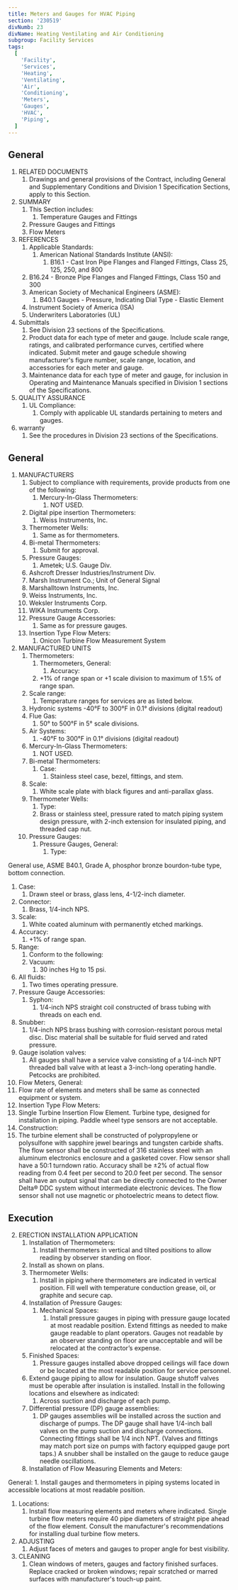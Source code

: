 ```yaml
---
title: Meters and Gauges for HVAC Piping
section: '230519'
divNumb: 23
divName: Heating Ventilating and Air Conditioning
subgroup: Facility Services
tags:
  [
    'Facility',
    'Services',
    'Heating',
    'Ventilating',
    'Air',
    'Conditioning',
    'Meters',
    'Gauges',
    'HVAC',
    'Piping',
  ]
---
```


## General

1. RELATED DOCUMENTS
   1. Drawings and general provisions of the Contract, including General and Supplementary Conditions and Division 1 Specification Sections, apply to this Section.
1. SUMMARY
   1. This Section includes:
      1. Temperature Gauges and Fittings
   1. Pressure Gauges and Fittings
   1. Flow Meters
1. REFERENCES
   1. Applicable Standards:
      1. American National Standards Institute (ANSI):
         1. B16.1 - Cast Iron Pipe Flanges and Flanged Fittings, Class 25, 125, 250, and 800
   1. B16.24 - Bronze Pipe Flanges and Flanged Fittings, Class 150 and 300
   1. American Society of Mechanical Engineers (ASME):
      1. B40.1 Gauges - Pressure, Indicating Dial Type - Elastic Element
   1. Instrument Society of America (ISA)
   1. Underwriters Laboratories (UL)
1. Submittals
   1. See Division 23 sections of the Specifications.
   1. Product data for each type of meter and gauge. Include scale range, ratings, and calibrated performance curves, certified where indicated. Submit meter and gauge schedule showing manufacturer's figure number, scale range, location, and accessories for each meter and gauge.
   1. Maintenance data for each type of meter and gauge, for inclusion in Operating and Maintenance Manuals specified in Division 1 sections of the Specifications.
1. QUALITY ASSURANCE
   1. UL Compliance:
      1. Comply with applicable UL standards pertaining to meters and gauges.
1. warranty
   1. See the procedures in Division 23 sections of the Specifications.

## General

1. MANUFACTURERS
   1. Subject to compliance with requirements, provide products from one of the following:
      1. Mercury-In-Glass Thermometers:
         1. NOT USED.
   1. Digital pipe insertion Thermometers:
      1. Weiss Instruments, Inc.
   1. Thermometer Wells:
      1. Same as for thermometers.
   1. Bi-metal Thermometers:
      1. Submit for approval.
   1. Pressure Gauges:
      1. Ametek; U.S. Gauge Div.
   1. Ashcroft Dresser Industries/Instrument Div.
   1. Marsh Instrument Co.; Unit of General Signal
   1. Marshalltown Instruments, Inc.
   1. Weiss Instruments, Inc.
   1. Weksler Instruments Corp.
   1. WIKA Instruments Corp.
   1. Pressure Gauge Accessories:
      1. Same as for pressure gauges.
   1. Insertion Type Flow Meters:
      1. Onicon Turbine Flow Measurement System
1. MANUFACTURED UNITS
   1. Thermometers:
      1. Thermometers, General:
         1. Accuracy:
      1. +1% of range span or +1 scale division to maximum of 1.5% of range span.
   1. Scale range:
      1. Temperature ranges for services are as listed below.
   1. Hydronic systems -40°F to 300°F in 0.1° divisions (digital readout)
   1. Flue Gas:
      1. 50° to 500°F in 5° scale divisions.
   1. Air Systems:
      1. -40°F to 300°F in 0.1° divisions (digital readout)
   1. Mercury-In-Glass Thermometers:
      1. NOT USED.
   1. Bi-metal Thermometers:
      1. Case:
         1. Stainless steel case, bezel, fittings, and stem.
   1. Scale:
      1. White scale plate with black figures and anti-parallax glass.
   1. Thermometer Wells:
      1. Type:
      1. Brass or stainless steel, pressure rated to match piping system design pressure, with 2-inch extension for insulated piping, and threaded cap nut.
   1. Pressure Gauges:
      1. Pressure Gauges, General:
         1. Type:

General use, ASME B40.1, Grade A, phosphor bronze bourdon-tube type, bottom connection.

1.  Case:
    1. Drawn steel or brass, glass lens, 4-1/2-inch diameter.
2.  Connector:
    1. Brass, 1/4-inch NPS.
3.  Scale:
    1. White coated aluminum with permanently etched markings.
4.  Accuracy:
    1. +1% of range span.
5.  Range:
    1. Conform to the following:
    2. Vacuum:
       1. 30 inches Hg to 15 psi.
6.  All fluids:
    1. Two times operating pressure.
7.  Pressure Gauge Accessories:
    1. Syphon:
       1. 1/4-inch NPS straight coil constructed of brass tubing with threads on each end.
8.  Snubber:
    1. 1/4-inch NPS brass bushing with corrosion-resistant porous metal disc. Disc material shall be suitable for fluid served and rated pressure.
9.  Gauge isolation valves:
    1. All gauges shall have a service valve consisting of a 1/4-inch NPT threaded ball valve with at least a 3-inch-long operating handle. Petcocks are prohibited.
10. Flow Meters, General:
11. Flow rate of elements and meters shall be same as connected equipment or system.
12. Insertion Type Flow Meters:
13. Single Turbine Insertion Flow Element. Turbine type, designed for installation in piping. Paddle wheel type sensors are not acceptable.
14. Construction:
15. The turbine element shall be constructed of polypropylene or polysulfone with sapphire jewel bearings and tungsten carbide shafts. The flow sensor shall be constructed of 316 stainless steel with an aluminum electronics enclosure and a gasketed cover. Flow sensor shall have a 50:1 turndown ratio. Accuracy shall be ±2% of actual flow reading from 0.4 feet per second to 20.0 feet per second. The sensor shall have an output signal that can be directly connected to the Owner Delta® DDC system without intermediate electronic devices. The flow sensor shall not use magnetic or photoelectric means to detect flow.

## Execution

2. ERECTION INSTALLATION APPLICATION
   1. Installation of Thermometers:
      1. Install thermometers in vertical and tilted positions to allow reading by observer standing on floor.
   2. Install as shown on plans.
   3. Thermometer Wells:
      1. Install in piping where thermometers are indicated in vertical position. Fill well with temperature conduction grease, oil, or graphite and secure cap.
   4. Installation of Pressure Gauges:
      1. Mechanical Spaces:
         1. Install pressure gauges in piping with pressure gauge located at most readable position. Extend fittings as needed to make gauge readable to plant operators. Gauges not readable by an observer standing on floor are unacceptable and will be relocated at the contractor’s expense.
   5. Finished Spaces:
      1. Pressure gauges installed above dropped ceilings will face down or be located at the most readable position for service personnel.
   6. Extend gauge piping to allow for insulation. Gauge shutoff valves must be operable after insulation is installed. Install in the following locations and elsewhere as indicated:
      1. Across suction and discharge of each pump.
   7. Differential pressure (DP) gauge assemblies:
      1. DP gauges assemblies will be installed across the suction and discharge of pumps. The DP gauge shall have 1/4-inch ball valves on the pump suction and discharge connections. Connecting fittings shall be 1/4 inch NPT. (Valves and fittings may match port size on pumps with factory equipped gauge port taps.) A snubber shall be installed on the gauge to reduce gauge needle oscillations.
   8. Installation of Flow Measuring Elements and Meters:

General: 1. Install gauges and thermometers in piping systems located in accessible locations at most readable position.

1. Locations:
   1. Install flow measuring elements and meters where indicated. Single turbine flow meters require 40 pipe diameters of straight pipe ahead of the flow element. Consult the manufacturer's recommendations for installing dual turbine flow meters.
1. ADJUSTING
   1. Adjust faces of meters and gauges to proper angle for best visibility.
1. CLEANING
   1. Clean windows of meters, gauges and factory finished surfaces. Replace cracked or broken windows; repair scratched or marred surfaces with manufacturer's touch-up paint.
